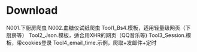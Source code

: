 # Download
N001.下厨房爬虫
N002.血糖仪试纸爬虫
Tool1_Bs4.模板，适用轻量级网页（下厨房等）
Tool2_Json.模板，适合用XHR的网页（QQ音乐等)
Tool3_Session.模板，带cookies登录
Tool4_email_time.示例，爬取+发邮件+定时
